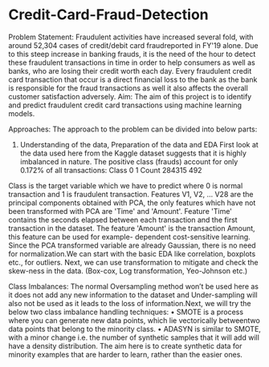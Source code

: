 # Credit-Card-Fraud-Detection
Problem Statement:
Fraudulent activities have increased several fold, with around 52,304 cases of credit/debit card fraudreported in FY'19 alone. Due to this steep increase in banking frauds, it is the need of the hour to detect these fraudulent transactions in time in order to help consumers as well as banks, who are losing their credit worth each day.
Every fraudulent credit card transaction that occur is a direct financial loss to the bank as the bank is responsible for the fraud transactions as well it also affects the overall customer satisfaction adversely.
Aim:
The aim of this project is to identify and predict fraudulent credit card transactions using machine learning models.


Approaches:
The approach to the problem can be divided into below parts:
1.	Understanding of the data, Preparation of the data and EDA
First look at the data used here from the Kaggle dataset suggests that it is highly imbalanced in nature. The positive class (frauds) account for only 0.172% of all transactions:
Class	0	1
Count	284315	492

Class is the target variable which we have to predict where 0 is normal transaction and 1 is fraudulent transaction.
Features V1, V2, … V28 are the principal components obtained with PCA, the only features which have not been transformed with PCA are 'Time' and 'Amount'. Feature 'Time' contains the seconds elapsed between each transaction and the first transaction in the dataset. The feature 'Amount' is the transaction Amount, this feature can be used for example- dependent cost-sensitive learning.
Since the PCA transformed variable are already Gaussian, there is no need for normalization.We can start with the basic EDA like correlation, boxplots etc., for outliers.
Next, we can use transformation to mitigate and check the skew-ness in the data. (Box-cox, Log transformation, Yeo-Johnson etc.)
 
Class Imbalances:
The normal Oversampling method won’t be used here as it does not add any new information to the dataset and Under-sampling will also not be used as it leads to the loss of
information.Next, we will try the below two class imbalance handling techniques:
•	SMOTE is a process where you can generate new data points, which lie vectorically betweentwo data points that belong to the minority class.
•	ADASYN is similar to SMOTE, with a minor change i.e. the number of synthetic samples that it will add will have a density distribution. The aim here is to create synthetic data for minority examples that are harder to learn, rather than the easier ones.
